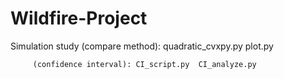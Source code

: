 # Wildfire-Project

Simulation study (compare method): quadratic_cvxpy.py plot.py
		 
		 (confidence interval): CI_script.py  CI_analyze.py

